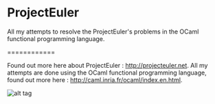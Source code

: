 ProjectEuler
============

All my attempts to resolve the ProjectEuler's problems in the OCaml functional programming language.

============

Found out more here about ProjectEuler : http://projecteuler.net.
All my attempts are done using the OCaml functional programming language, found out more here : http://caml.inria.fr/ocaml/index.en.html.

![alt tag](http://projecteuler.net/profile/AlexLusitania.png)
